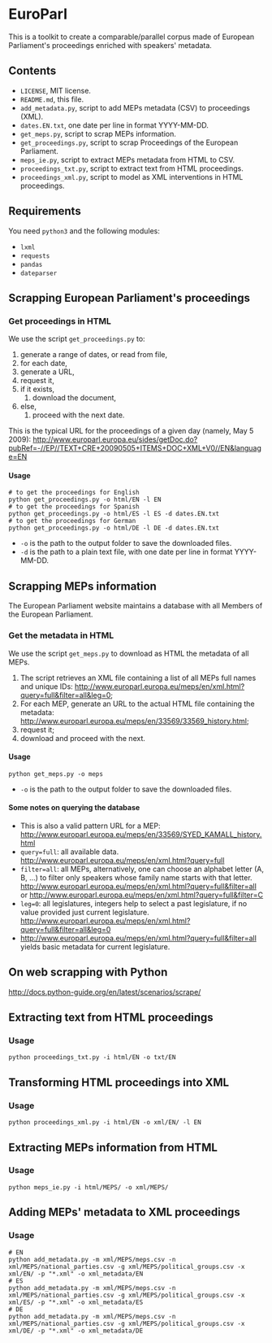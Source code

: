 # EuroParl

This is a toolkit to create a comparable/parallel corpus made of European Parliament's proceedings enriched with speakers' metadata.

## Contents

- `LICENSE`, MIT license.
- `README.md`, this file.
- `add_metadata.py`, script to add MEPs metadata (CSV) to proceedings (XML).
- `dates.EN.txt`, one date per line in format YYYY-MM-DD.
- `get_meps.py`, script to scrap MEPs information.
- `get_proceedings.py`, script to scrap Proceedings of the European Parliament.
- `meps_ie.py`, script to extract MEPs metadata from HTML to CSV.
- `proceedings_txt.py`, script to extract text from HTML proceedings.
- `proceedings_xml.py`, script to model as XML interventions in HTML proceedings.

## Requirements

You need `python3` and the following modules:

- `lxml`
- `requests`
- `pandas`
- `dateparser`

## Scrapping European Parliament's proceedings

### Get proceedings in HTML

We use the script `get_proceedings.py` to:

1. generate a range of dates, or read from file,
1. for each date,
1. generate a URL,
1. request it,
1. if it exists,
    1. download the document,
1. else,
    1. proceed with the next date.

This is the typical URL for the proceedings of a given day (namely, May 5 2009): <http://www.europarl.europa.eu/sides/getDoc.do?pubRef=-//EP//TEXT+CRE+20090505+ITEMS+DOC+XML+V0//EN&language=EN>

#### Usage

```shell
# to get the proceedings for English
python get_proceedings.py -o html/EN -l EN
# to get the proceedings for Spanish
python get_proceedings.py -o html/ES -l ES -d dates.EN.txt
# to get the proceedings for German
python get_proceedings.py -o html/DE -l DE -d dates.EN.txt
```

- `-o` is the path to the output folder to save the downloaded files.
- `-d` is the path to a plain text file, with one date per line in format YYYY-MM-DD.

## Scrapping MEPs information

The European Parliament website maintains a database with all Members of the European Parliament.

### Get the metadata in HTML

We use the script `get_meps.py` to download as HTML the metadata of all MEPs.

1. The script retrieves an XML file containing a list of all MEPs full names and unique IDs: <http://www.europarl.europa.eu/meps/en/xml.html?query=full&filter=all&leg=0>;
1. For each MEP, generate an URL to the actual HTML file containing the metadata: <http://www.europarl.europa.eu/meps/en/33569/33569_history.html>;
1. request it;
1. download and proceed with the next.

#### Usage

```shell
python get_meps.py -o meps
```

- `-o` is the path to the output folder to save the downloaded files.

#### Some notes on querying the database

- This is also a valid pattern URL for a MEP: <http://www.europarl.europa.eu/meps/en/33569/SYED_KAMALL_history.html>
- `query=full`: all available data. <http://www.europarl.europa.eu/meps/en/xml.html?query=full>
- `filter=all`: all MEPs, alternatively, one can choose an alphabet letter (A, B, ...) to filter only speakers whose family name starts with that letter. <http://www.europarl.europa.eu/meps/en/xml.html?query=full&filter=all> or <http://www.europarl.europa.eu/meps/en/xml.html?query=full&filter=C>
- `leg=0`: all legislatures, integers help to select a past legislature, if no value provided just current legislature. <http://www.europarl.europa.eu/meps/en/xml.html?query=full&filter=all&leg=0>
- <http://www.europarl.europa.eu/meps/en/xml.html?query=full&filter=all> yields basic metadata for current legislature.

## On web scrapping with Python

<http://docs.python-guide.org/en/latest/scenarios/scrape/>

## Extracting text from HTML proceedings

### Usage

```shell
python proceedings_txt.py -i html/EN -o txt/EN
```

## Transforming HTML proceedings into XML

### Usage

```shell
python proceedings_xml.py -i html/EN -o xml/EN/ -l EN
```

## Extracting MEPs information from HTML

### Usage

```shell
python meps_ie.py -i html/MEPS/ -o xml/MEPS/
```

## Adding MEPs' metadata to XML proceedings

### Usage

```shell
# EN
python add_metadata.py -m xml/MEPS/meps.csv -n xml/MEPS/national_parties.csv -g xml/MEPS/political_groups.csv -x xml/EN/ -p "*.xml" -o xml_metadata/EN
# ES
python add_metadata.py -m xml/MEPS/meps.csv -n xml/MEPS/national_parties.csv -g xml/MEPS/political_groups.csv -x xml/ES/ -p "*.xml" -o xml_metadata/ES
# DE
python add_metadata.py -m xml/MEPS/meps.csv -n xml/MEPS/national_parties.csv -g xml/MEPS/political_groups.csv -x xml/DE/ -p "*.xml" -o xml_metadata/DE
```
